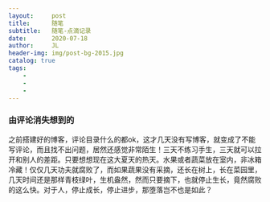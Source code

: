 ```yaml
---
layout:     post
title:      随笔
subtitle:   随笔-点滴记录
date:       2020-07-18
author:     JL
header-img: img/post-bg-2015.jpg
catalog: true
tags:
    - 
    - 
    - 
---
```


### 由评论消失想到的

之前搭建好的博客，评论目录什么的都ok，这才几天没有写博客，就变成了不能写评论，而且找不出问题，居然还感觉非常陌生！三天不练习手生，三天就可以拉开和别人的差距。只要想想现在这大夏天的热天。水果或者蔬菜放在室内，非冰箱冷藏！仅仅几天功夫就腐败了，而如果蔬果没有采摘，还长在树上，长在菜园里，几天时间还是那样青枝绿叶，生机盎然，然而只要摘下，也就停止生长，竟然腐败的这么快。对于人，停止成长，停止进步，那堕落岂不也是如此？